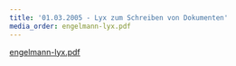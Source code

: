 ```yaml
---
title: '01.03.2005 - Lyx zum Schreiben von Dokumenten'
media_order: engelmann-lyx.pdf
---
```


[engelmann-lyx.pdf](engelmann-lyx.pdf)